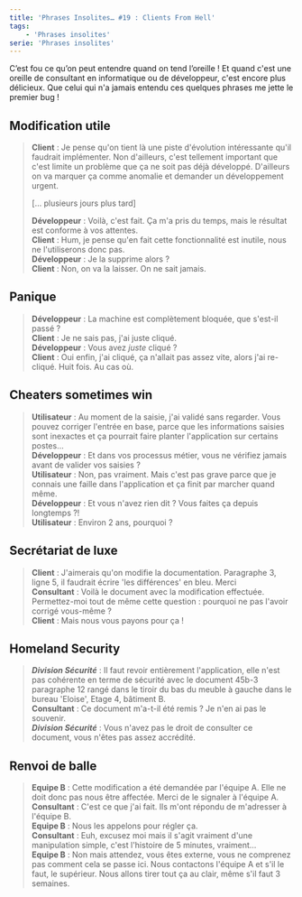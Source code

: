 ```yaml
---
title: 'Phrases Insolites… #19 : Clients From Hell'
tags:
    - 'Phrases insolites'
serie: 'Phrases insolites'
---
```


C’est fou ce qu’on peut entendre quand on tend l’oreille&nbsp;! Et quand c'est
une oreille de consultant en informatique ou de développeur, c'est encore plus
délicieux. Que celui qui n'a jamais entendu ces quelques phrases me jette le
premier bug&nbsp;!

<!-- more -->

## Modification utile

> **Client** : Je pense qu'on tient là une piste d'évolution intéressante qu'il
> faudrait implémenter. Non d'ailleurs, c'est tellement important que c'est
> limite un problème que ça ne soit pas déjà développé. D'ailleurs on va marquer
> ça comme anomalie et demander un développement urgent.
>
> [… plusieurs jours plus tard]
>
> **Développeur** : Voilà, c'est fait. Ça m'a pris du temps, mais le résultat
> est conforme à vos attentes.  
> **Client** : Hum, je pense qu'en fait cette fonctionnalité est inutile, nous
> ne l'utiliserons donc pas.  
> **Développeur** : Je la supprime alors&nbsp;?  
> **Client** : Non, on va la laisser. On ne sait jamais.

## Panique

> **Développeur** : La machine est complètement bloquée, que s'est-il
> passé&nbsp;?  
> **Client** : Je ne sais pas, j'ai juste cliqué.  
> **Développeur** : Vous avez _juste_ cliqué&nbsp;?  
> **Client** : Oui enfin, j'ai cliqué, ça n'allait pas assez vite, alors j'ai
> re-cliqué. Huit fois. Au cas où.

## Cheaters sometimes win

> **Utilisateur** : Au moment de la saisie, j'ai validé sans regarder. Vous
> pouvez corriger l'entrée en base, parce que les informations saisies sont
> inexactes et ça pourrait faire planter l'application sur certains postes…  
> **Développeur** : Et dans vos processus métier, vous ne vérifiez jamais avant
> de valider vos saisies&nbsp;?  
> **Utilisateur** : Non, pas vraiment. Mais c'est pas grave parce que je connais
> une faille dans l'application et ça finit par marcher quand même.  
> **Développeur** : Et vous n'avez rien dit ? Vous faites ça depuis
> longtemps&nbsp;?!  
> **Utilisateur** : Environ 2 ans, pourquoi&nbsp;?

## Secrétariat de luxe

> **Client** : J'aimerais qu'on modifie la documentation. Paragraphe 3, ligne 5,
> il faudrait écrire 'les différences' en bleu. Merci  
> **Consultant** : Voilà le document avec la modification effectuée.
> Permettez-moi tout de même cette question&nbsp;: pourquoi ne pas l'avoir
> corrigé vous-même&nbsp;?  
> **Client** : Mais nous vous payons pour ça&nbsp;!

## Homeland Security

> **_Division Sécurité_** : Il faut revoir entièrement l'application, elle n'est
> pas cohérente en terme de sécurité avec le document 45b-3 paragraphe 12 rangé
> dans le tiroir du bas du meuble à gauche dans le bureau 'Eloise', Etage
> 4, bâtiment B.  
> **Consultant** : Ce document m'a-t-il été remis&nbsp;? Je n'en ai pas le
> souvenir.  
> **_Division Sécurité_** : Vous n'avez pas le droit de consulter ce document,
> vous n'êtes pas assez accrédité.

## Renvoi de balle

> **Equipe B** : Cette modification a été demandée par l'équipe A. Elle ne doit
> donc pas nous être affectée. Merci de le signaler à l'équipe A.  
> **Consultant** : C'est ce que j'ai fait. Ils m'ont répondu de m'adresser à
> l'équipe B.  
> **Equipe B** : Nous les appelons pour régler ça.  
> **Consultant** : Euh, excusez moi mais il s'agit vraiment d'une manipulation
> simple, c'est l'histoire de 5 minutes, vraiment…  
> **Equipe B** : Non mais attendez, vous êtes externe, vous ne comprenez pas
> comment cela se passe ici. Nous contactons l'équipe A et s'il le faut, le
> supérieur. Nous allons tirer tout ça au clair, même s'il faut 3 semaines.
